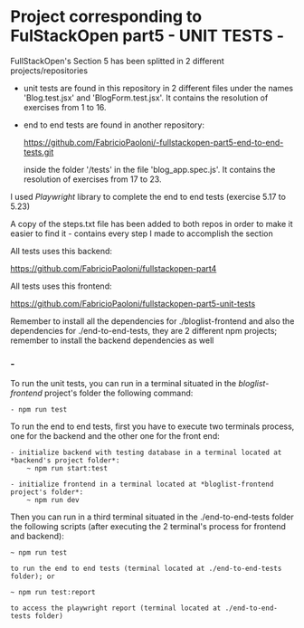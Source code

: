 # Project corresponding to FulStackOpen part5 - UNIT TESTS -

FullStackOpen's Section 5 has been splitted in 2 different projects/repositories

- unit tests are found in this repository in 2 different files under the names 'Blog.test.jsx' and 'BlogForm.test.jsx'. It contains the resolution of exercises from 1 to 16.

- end to end tests are found in another repository: 

    https://github.com/FabricioPaoloni/-fullstackopen-part5-end-to-end-tests.git

    inside the folder '/tests' in the file 'blog_app.spec.js'. It contains the resolution of exercises from 17 to 23.

I used *Playwright* library to complete the end to end tests (exercise 5.17 to 5.23)

A copy of the steps.txt file has been added to both repos in order to make it easier to find it - contains every step I made to accomplish the section

All tests uses this backend: 

https://github.com/FabricioPaoloni/fullstackopen-part4

All tests uses this frontend: 

https://github.com/FabricioPaoloni/fullstackopen-part5-unit-tests

Remember to install all the dependencies for ./bloglist-frontend and also the dependencies for ./end-to-end-tests, they are 2 different npm projects; remember to install the backend dependencies as well
 
### -

To run the unit tests, you can run in a terminal situated in the *bloglist-frontend* project's folder the following command:

    - npm run test

To run the end to end tests, first you have to execute two terminals process, one for the backend and the other one for the front end:   

    - initialize backend with testing database in a terminal located at *backend's project folder*:
        ~ npm run start:test

    - initialize frontend in a terminal located at *bloglist-frontend project's folder*:
        ~ npm run dev

Then you can run in a third terminal situated in the ./end-to-end-tests folder the following scripts (after executing the 2 terminal's process for frontend and backend):

    ~ npm run test
    
    to run the end to end tests (terminal located at ./end-to-end-tests folder); or 

    ~ npm run test:report
    
    to access the playwright report (terminal located at ./end-to-end-tests folder)

